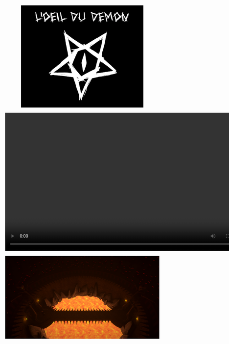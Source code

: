 <p align="center">

<img  width="400" src="src/title.png">

</p>


<p align="center">

<video width="800" height="450" src="src/oeildudemon.mp4" controls>
  <source src="src/oeildudemon.mp4" type="video/mp4">
</video>

</p>

<p align="center">

<img  width="800" src="src/arena.png">


